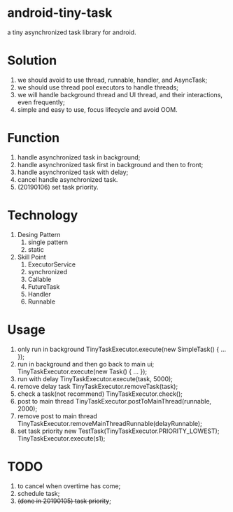 # android-tiny-task
a tiny asynchronized task library for android.

# Solution
1. we should avoid to use thread, runnable, handler, and AsyncTask;
2. we should use thread pool executors to handle threads;
3. we will handle background thread and UI thread, and their interactions, even frequently;
4. simple and easy to use, focus lifecycle and avoid OOM.

# Function
1. handle asynchronized task in background;
2. handle asynchronized task first in background and then to front;
3. handle asynchronized task with delay;
4. cancel handle asynchronized task.
5. (20190106) set task priority.

# Technology
1. Desing Pattern
    1. single pattern
    2. static
2. Skill Point
    1. ExecutorService
    2. synchronized
    3. Callable
    4. FutureTask
    5. Handler
    6. Runnable

# Usage
1. only run in background
TinyTaskExecutor.execute(new SimpleTask<T>() { ... });
2. run in background and then go back to main ui;
TinyTaskExecutor.execute(new Task<String>() { ... });
3. run with delay
TinyTaskExecutor.execute(task, 5000);
4. remove delay task
TinyTaskExecutor.removeTask(task);
5. check a task(not recommend)
TinyTaskExecutor.check();
6. post to main thread
TinyTaskExecutor.postToMainThread(runnable, 2000);
7. remove post to main thread
TinyTaskExecutor.removeMainThreadRunnable(delayRunnable);
8. set task priority
new TestTask(TinyTaskExecutor.PRIORITY_LOWEST);
TinyTaskExecutor.execute(s1);

# TODO
1. to cancel when overtime has come;
2. schedule task;
3. ~~(done in 20190105) task priority~~;